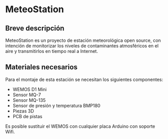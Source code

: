 # MeteoStation
## Breve descripción
MeteoStation es un proyecto de estación meteorológica open source, con intención de monitorizar los niveles de contaminantes atmosféricos en el aire y transmitirlos en tiempo real a Internet.

## Materiales necesarios
Para el montaje de esta estación se necesitan los siguientes componentes:
* WEMOS D1 Mini
* Sensor MQ-7
* Sensor MQ-135
* Sensor de presión y temperatura BMP180
* Piezas 3D
* PCB de pistas

Es posible sustituir el WEMOS con cualquier placa Arduino con soporte Wifi.
